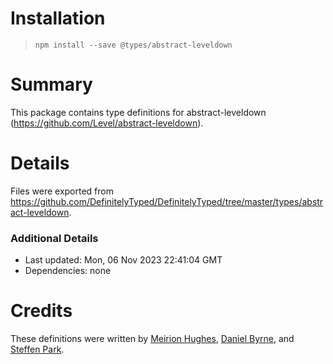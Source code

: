 # Installation
> `npm install --save @types/abstract-leveldown`

# Summary
This package contains type definitions for abstract-leveldown (https://github.com/Level/abstract-leveldown).

# Details
Files were exported from https://github.com/DefinitelyTyped/DefinitelyTyped/tree/master/types/abstract-leveldown.

### Additional Details
 * Last updated: Mon, 06 Nov 2023 22:41:04 GMT
 * Dependencies: none

# Credits
These definitions were written by [Meirion Hughes](https://github.com/MeirionHughes), [Daniel Byrne](https://github.com/danwbyrne), and [Steffen Park](https://github.com/istherepie).

